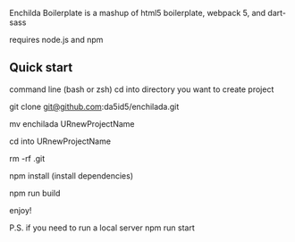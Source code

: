 Enchilda Boilerplate is a mashup of html5 boilerplate, webpack 5, and dart-sass

requires node.js and npm

## Quick start

command line (bash or zsh)
cd into directory you want to create project

git clone git@github.com:da5id5/enchilada.git

mv enchilada URnewProjectName

cd into URnewProjectName

rm -rf .git

npm install (install dependencies)

npm run build

enjoy!

P.S. if you need to run a local server
npm run start
